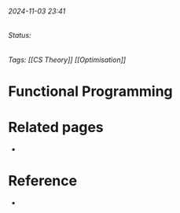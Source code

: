 
###### 2024-11-03 23:41
###### Status: 
###### Tags: [[CS Theory]] [[Optimisation]]

# Functional Programming



# Related pages
- 

# Reference
- 